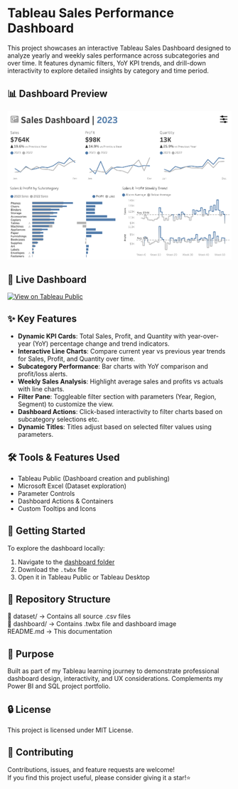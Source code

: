 # Tableau Sales Performance Dashboard
This project showcases an interactive Tableau Sales Dashboard designed to analyze yearly and weekly sales performance across subcategories and over time. It features dynamic filters, YoY KPI trends, and drill-down interactivity to explore detailed insights by category and time period.

## 📊 Dashboard Preview
![Sales Dashboard](https://github.com/k178412/tableau-sales-performance-dashboard/blob/main/dashboard/Sales%20Peformance%20Dashboard.png)

## 🔗 Live Dashboard
[![View on Tableau Public](https://img.shields.io/badge/View%20on-Tableau%20Public-blue?style=flat-square&logo=tableau)](https://public.tableau.com/views/SalesPeformanceDashboard_17524990294620/SalesDashboard)

## ✨ Key Features
- **Dynamic KPI Cards**: Total Sales, Profit, and Quantity with year-over-year (YoY) percentage change and trend indicators.
- **Interactive Line Charts**: Compare current year vs previous year trends for Sales, Profit, and Quantity over time.
- **Subcategory Performance**: Bar charts with YoY comparison and profit/loss alerts.
- **Weekly Sales Analysis**: Highlight average sales and profits vs actuals with line charts.
- **Filter Pane**: Toggleable filter section with parameters (Year, Region, Segment) to customize the view.
- **Dashboard Actions**: Click-based interactivity to filter charts based on subcategory selections etc.
- **Dynamic Titles**: Titles adjust based on selected filter values using parameters.

## 🛠️ Tools & Features Used
- Tableau Public (Dashboard creation and publishing)
- Microsoft Excel (Dataset exploration)
- Parameter Controls
- Dashboard Actions & Containers
- Custom Tooltips and Icons

## 🚀 Getting Started
To explore the dashboard locally:
1. Navigate to the [dashboard folder](./dashboard)
2. Download the `.twbx` file
3. Open it in Tableau Public or Tableau Desktop

## 📁 Repository Structure
📂 dataset/ → Contains all source .csv files  
📂 dashboard/ → Contains .twbx file and dashboard image  
README.md → This documentation

## 📌 Purpose
Built as part of my Tableau learning journey to demonstrate professional dashboard design, interactivity, and UX considerations. Complements my Power BI and SQL project portfolio.

## 🔒 License
This project is licensed under MIT License.

## 🤝 Contributing
Contributions, issues, and feature requests are welcome!  
If you find this project useful, please consider giving it a star!⭐️

